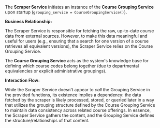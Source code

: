 The **Scraper Service** initiates an instance of the **Course Grouping Service** upon startup (`grouping_service = CourseGroupingService()`).

**Business Relationship:**

The Scraper Service is responsible for fetching the raw, up-to-date course data from external sources. However, to make this data meaningful and useful for users (e.g., ensuring that a search for one version of a course retrieves all equivalent versions), the Scraper Service relies on the Course Grouping Service.

The **Course Grouping Service** acts as the system's knowledge base for defining which course codes belong together (due to departmental equivalencies or explicit administrative groupings).

**Interaction Flow:**

While the Scraper Service doesn't appear to *call* the Grouping Service in the provided functions, its existence implies a dependency: the data fetched by the scraper is likely processed, stored, or queried later in a way that utilizes the grouping structure defined by the Course Grouping Service to maintain data consistency across related course offerings. In essence, the Scraper Service gathers the content, and the Grouping Service defines the structure/relationships of that content.